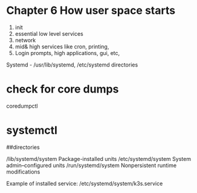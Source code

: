 # Chapter 6 How user space starts

1. init
2. essential low level services
3. network
4. mid& high services like cron, printing, 
5. Login prompts, high applications, gui, etc,

Systemd - /usr/lib/systemd, /etc/systemd directories


# check for core dumps
coredumpctl


# systemctl 
##directories

/lib/systemd/system
  Package-installed units
/etc/systemd/system
  System admin–configured units
/run/systemd/system
  Nonpersistent runtime modifications


Example of installed service: /etc/systemd/system/k3s.service
